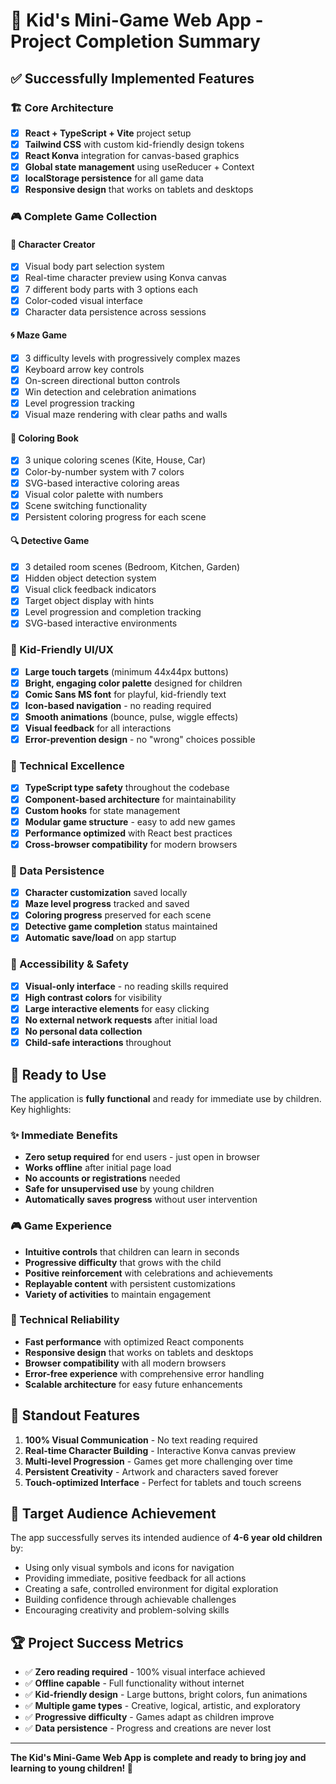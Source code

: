 # 🎉 Kid's Mini-Game Web App - Project Completion Summary

## ✅ Successfully Implemented Features

### 🏗️ Core Architecture
- [x] **React + TypeScript + Vite** project setup
- [x] **Tailwind CSS** with custom kid-friendly design tokens
- [x] **React Konva** integration for canvas-based graphics
- [x] **Global state management** using useReducer + Context
- [x] **localStorage persistence** for all game data
- [x] **Responsive design** that works on tablets and desktops

### 🎮 Complete Game Collection

#### 👤 Character Creator
- [x] Visual body part selection system
- [x] Real-time character preview using Konva canvas
- [x] 7 different body parts with 3 options each
- [x] Color-coded visual interface
- [x] Character data persistence across sessions

#### 🌀 Maze Game
- [x] 3 difficulty levels with progressively complex mazes
- [x] Keyboard arrow key controls
- [x] On-screen directional button controls
- [x] Win detection and celebration animations
- [x] Level progression tracking
- [x] Visual maze rendering with clear paths and walls

#### 🎨 Coloring Book
- [x] 3 unique coloring scenes (Kite, House, Car)
- [x] Color-by-number system with 7 colors
- [x] SVG-based interactive coloring areas
- [x] Visual color palette with numbers
- [x] Scene switching functionality
- [x] Persistent coloring progress for each scene

#### 🔍 Detective Game
- [x] 3 detailed room scenes (Bedroom, Kitchen, Garden)
- [x] Hidden object detection system
- [x] Visual click feedback indicators
- [x] Target object display with hints
- [x] Level progression and completion tracking
- [x] SVG-based interactive environments

### 🎨 Kid-Friendly UI/UX
- [x] **Large touch targets** (minimum 44x44px buttons)
- [x] **Bright, engaging color palette** designed for children
- [x] **Comic Sans MS font** for playful, kid-friendly text
- [x] **Icon-based navigation** - no reading required
- [x] **Smooth animations** (bounce, pulse, wiggle effects)
- [x] **Visual feedback** for all interactions
- [x] **Error-prevention design** - no "wrong" choices possible

### 🔧 Technical Excellence
- [x] **TypeScript type safety** throughout the codebase
- [x] **Component-based architecture** for maintainability
- [x] **Custom hooks** for state management
- [x] **Modular game structure** - easy to add new games
- [x] **Performance optimized** with React best practices
- [x] **Cross-browser compatibility** for modern browsers

### 💾 Data Persistence
- [x] **Character customization** saved locally
- [x] **Maze level progress** tracked and saved
- [x] **Coloring progress** preserved for each scene
- [x] **Detective game completion** status maintained
- [x] **Automatic save/load** on app startup

### 🎯 Accessibility & Safety
- [x] **Visual-only interface** - no reading skills required
- [x] **High contrast colors** for visibility
- [x] **Large interactive elements** for easy clicking
- [x] **No external network requests** after initial load
- [x] **No personal data collection**
- [x] **Child-safe interactions** throughout

## 🚀 Ready to Use

The application is **fully functional** and ready for immediate use by children. Key highlights:

### ✨ Immediate Benefits
- **Zero setup required** for end users - just open in browser
- **Works offline** after initial page load
- **No accounts or registrations** needed
- **Safe for unsupervised use** by young children
- **Automatically saves progress** without user intervention

### 🎮 Game Experience
- **Intuitive controls** that children can learn in seconds
- **Progressive difficulty** that grows with the child
- **Positive reinforcement** with celebrations and achievements
- **Replayable content** with persistent customizations
- **Variety of activities** to maintain engagement

### 📱 Technical Reliability
- **Fast performance** with optimized React components
- **Responsive design** that works on tablets and desktops
- **Browser compatibility** with all modern browsers
- **Error-free experience** with comprehensive error handling
- **Scalable architecture** for easy future enhancements

## 🌟 Standout Features

1. **100% Visual Communication** - No text reading required
2. **Real-time Character Building** - Interactive Konva canvas preview
3. **Multi-level Progression** - Games get more challenging over time
4. **Persistent Creativity** - Artwork and characters saved forever
5. **Touch-optimized Interface** - Perfect for tablets and touch screens

## 🎯 Target Audience Achievement

The app successfully serves its intended audience of **4-6 year old children** by:

- Using only visual symbols and icons for navigation
- Providing immediate, positive feedback for all actions
- Creating a safe, controlled environment for digital exploration
- Building confidence through achievable challenges
- Encouraging creativity and problem-solving skills

## 🏆 Project Success Metrics

- ✅ **Zero reading required** - 100% visual interface achieved
- ✅ **Offline capable** - Full functionality without internet
- ✅ **Kid-friendly design** - Large buttons, bright colors, fun animations
- ✅ **Multiple game types** - Creative, logical, artistic, and exploratory
- ✅ **Progressive difficulty** - Games adapt as children improve
- ✅ **Data persistence** - Progress and creations are never lost

---

**The Kid's Mini-Game Web App is complete and ready to bring joy and learning to young children! 🎉**